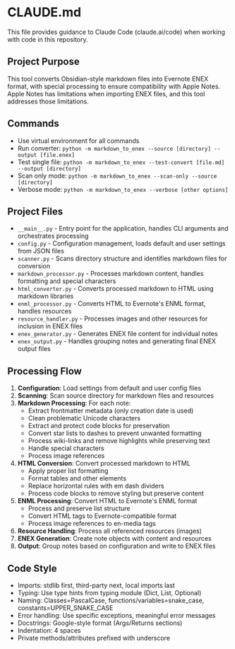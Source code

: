 # CLAUDE.md

This file provides guidance to Claude Code (claude.ai/code) when working with code in this repository.

## Project Purpose

This tool converts Obsidian-style markdown files into Evernote ENEX format, with special processing to ensure compatibility with Apple Notes. Apple Notes has limitations when importing ENEX files, and this tool addresses those limitations.

## Commands

- Use virtual environment for all commands
- Run converter: `python -m markdown_to_enex --source [directory] --output [file.enex]`
- Test single file: `python -m markdown_to_enex --test-convert [file.md] --output [directory]`
- Scan only mode: `python -m markdown_to_enex --scan-only --source [directory]`
- Verbose mode: `python -m markdown_to_enex --verbose [other options]`

## Project Files

- `__main__.py` - Entry point for the application, handles CLI arguments and orchestrates processing
- `config.py` - Configuration management, loads default and user settings from JSON files
- `scanner.py` - Scans directory structure and identifies markdown files for conversion
- `markdown_processor.py` - Processes markdown content, handles formatting and special characters
- `html_converter.py` - Converts processed markdown to HTML using markdown libraries
- `enml_processor.py` - Converts HTML to Evernote's ENML format, handles resources
- `resource_handler.py` - Processes images and other resources for inclusion in ENEX files
- `enex_generator.py` - Generates ENEX file content for individual notes
- `enex_output.py` - Handles grouping notes and generating final ENEX output files

## Processing Flow

1. **Configuration**: Load settings from default and user config files
2. **Scanning**: Scan source directory for markdown files and resources
3. **Markdown Processing**: For each note:
   - Extract frontmatter metadata (only creation date is used)
   - Clean problematic Unicode characters
   - Extract and protect code blocks for preservation
   - Convert star lists to dashes to prevent unwanted formatting
   - Process wiki-links and remove highlights while preserving text
   - Handle special characters
   - Process image references
4. **HTML Conversion**: Convert processed markdown to HTML
   - Apply proper list formatting
   - Format tables and other elements
   - Replace horizontal rules with em dash dividers
   - Process code blocks to remove styling but preserve content
5. **ENML Processing**: Convert HTML to Evernote's ENML format
   - Process and preserve list structure
   - Convert HTML tags to Evernote-compatible format
   - Process image references to en-media tags
6. **Resource Handling**: Process all referenced resources (images)
7. **ENEX Generation**: Create note objects with content and resources
8. **Output**: Group notes based on configuration and write to ENEX files

## Code Style

- Imports: stdlib first, third-party next, local imports last
- Typing: Use type hints from typing module (Dict, List, Optional)
- Naming: Classes=PascalCase, functions/variables=snake_case, constants=UPPER_SNAKE_CASE
- Error handling: Use specific exceptions, meaningful error messages
- Docstrings: Google-style format (Args/Returns sections)
- Indentation: 4 spaces
- Private methods/attributes prefixed with underscore